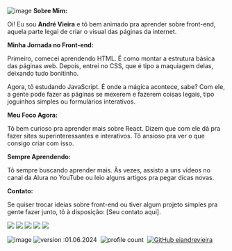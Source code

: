 ![image](https://github.com/eiandrevieira/eiandrevieira/assets/132021448/a6f8a520-1b9a-4984-8aa0-058dec9381b4)
**Sobre Mim:**

Oi! Eu sou **André Vieira** e tô bem animado pra aprender sobre front-end, aquela parte legal de criar o visual das páginas da internet.

**Minha Jornada no Front-end:**

Primeiro, comecei aprendendo HTML. É como montar a estrutura básica das páginas web. Depois, entrei no CSS, que é tipo a maquiagem delas, deixando tudo bonitinho.

Agora, tô estudando JavaScript. É onde a mágica acontece, sabe? Com ele, a gente pode fazer as páginas se mexerem e fazerem coisas legais, tipo joguinhos simples ou formulários interativos.

**Meu Foco Agora:**

Tô bem curioso pra aprender mais sobre React. Dizem que com ele dá pra fazer sites superinteressantes e interativos. Tô ansioso pra ver o que consigo criar com isso.

**Sempre Aprendendo:**

Tô sempre buscando aprender mais. Às vezes, assisto a uns vídeos no canal da Alura no YouTube ou leio alguns artigos pra pegar dicas novas.

**Contato:**

Se quiser trocar ideias sobre front-end ou tiver algum projeto simples pra gente fazer junto, tô à disposição: [Seu contato aqui].

<div dir="auto">
  <a href="https://www.behance.net/eiandrevieira" target="_blank"><img src="https://img.shields.io/badge/Behance-%23333.svg?style=for-the-badge&logo=Behance&logoColor=white" target="_blank"></a>
  <a href="https://www.dribbble.com/eiandrevieira" target="_blank"><img src="https://img.shields.io/badge/dribbble-%23333.svg?style=for-the-badge&logo=dribbble&logoColor=white" target="_blank"></a>
  <a href="https://www.figma.com/@eiandrevieira" target="_blank"><img src="https://img.shields.io/badge/figma-%23333.svg?style=for-the-badge&logo=figma&logoColor=white" target="_blank"></a>
  <a href="mailto:contatoandrevieirasouza@gmail.com" target="_blank"><img src="https://img.shields.io/badge/Gmail-%23333?style=for-the-badge&logo=gmail&logoColor=white" target="_blank"></a>
  <a href="https://instagram.com/eiandrevieira" target="_blank"><img src="https://img.shields.io/badge/Instagram-%23333.svg?style=for-the-badge&logo=Instagram&logoColor=white" target="_blank"></a>
  
![image](https://github.com/eiandrevieira/eiandrevieira/assets/132021448/a4e44ddb-db4f-4113-8536-298bb95afa0d)
![version :01.06.2024](https://img.shields.io/badge/version-01.02.2024-informational)&nbsp;
![profile count](https://komarev.com/ghpvc/?username=eiandrevieira)&nbsp;
[![GitHub eiandrevieira](https://img.shields.io/github/followers/eiandrevieira?label=follow&style=social)](https://github.com/eiandrevieira)&nbsp;
